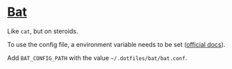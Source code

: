 # [Bat](https://github.com/sharkdp/bat)

Like `cat`, but on steroids.

To use the config file, a environment variable needs to be set ([official docs](https://github.com/sharkdp/bat#configuration-file)).

Add `BAT_CONFIG_PATH` with the value `~/.dotfiles/bat/bat.conf`.
